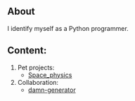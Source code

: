 ## About
I identify myself as a Python programmer.

## Content:
1. Pet projects:
   * [Space_physics](https://github.com/bogtogus/Space_physics)
2. Collaboration:
   * [damn-generator](https://github.com/PaveTranquil/damn-generator)
